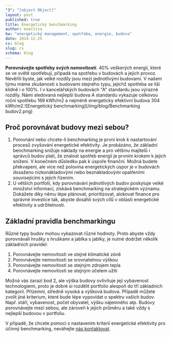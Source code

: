 ```yaml
---
"3": "[object Object]"
layout: post
published: true
title: Energetický benchmarking
author: enectiva
kw: "energetický management, spotřeba, energie, budova"
date: 2014-12-25
cs: blog
slug: cs
schema: blog
---
```


**Porovnávejte spotřeby svých nemovitostí**. 40% veškerých energií, které se ve světě spotřebují, připadá na spotřebu v budovách a jejich provoz. Nevěřili byste, jak velké rozdíly jsou mezi jednotlivými budovami. V našem týmu máme zkušenosti s budovami stejného typu, jejichž spotřeba se liší klidně i o 100%. I v kancelářských budovách "A" standardu jsou výrazné rozdíly. Námi sledovaná nejlepší budova A standardu vykazuje celkovou roční spotřebu 169 kWh/m2 a nejméně energeticky efektivní budova 304 kWh/m2.![Energetický benchmarking](/img/blog/Benchmarking budov2.png)

## Proč porovnávat budovy mezi sebou? 

1. Porovnání nebo chcete-li benchmarking je první krok k nastartování procesů zvyšování energetické efektivity. Je prokázáno, že základní benchmarking snižuje náklady na energie a pro většinu majitelů i správců budov platí, že znalost spotřeb energií je prvním krokem k jejich snížení. V konečném důsledku pak k úspoře finanční. Možná budete překvapeni, ale více než polovina energetických úspor je v budovách dosaženo nízkonákladovými nebo beznákladovými opatřeními souvisejícími s jejich řízením.
2. U větších portfolií, kdy porovnávání jednotlivých budov poskytuje velké množství informací, získává benchmarking na strategickém významu. Dokážete díky němu lépe plánovat, prioritizovat, alokovat finance pro správné investice tak, abyste dosáhli svých cílů v oblasti energetické efektivity a udržitelnosti.

## Základní pravidla benchmarkingu
Různé typy budov mohou vykazovat různé hodnoty. Proto abyste vždy porovnávali hrušky s hruškami a jablka s jablky, je nutné dodržet několik základních pravidel:

1. Porovnávejte nemovitosti ve stejné klimatické zóně
2. Porovnávejte nemovitosti se srovnatelnou výškou
3. Porovnávejte nemovitosti se stejným zdrojem tepla
4. Porovnávejte nemovitosti se stejným účelem užití

Možná vás zarazí bod 2, ale výška budovy ovlivňuje její vybavenost technologiemi, proto je dobré si rozdělit portfolio alespoň do tří základních kategorií. Přízemní, středně vysoká a výšková budova. Případě můžete zvolit jiné kriterium, které bude lépe vypovídat o spektru vašich budov. Např. stáří, vybavenost, počet obyvatel, výšku nájemného atp. Budovy porovnávejte mezi sebou, ale zároveň k jejich průměru a také vždy s nejlepší budovou v portfoliu.

V případě, že chcete pomoci s nastavením kriterií energetické efektivity pro účinný benchmarking, neváhejte [nás kontaktovat](//www.enectiva.cz/cs/kontaktujte-nas/ "Kontaktní formulář").
